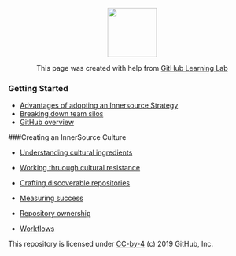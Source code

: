 <p align="center"><img width="100" src="https://lab.github.com/public/images/avatar.png"></p>

<p align="center">This page was created with help from <a href="https://lab.github.com/">GitHub Learning Lab</a></p>

###  Getting Started

- [Advantages of adopting an Innersource Strategy](adopting-innersource-Strategy/)
- [Breaking down team silos](breaking-down-silos/)
- [GitHub overview](github-overview/)

###Creating an InnerSource Culture
- [Understanding cultural ingredients](cultural-ingredients/)
- [Working thruough cultural resistance](cultural-resistance/)

- [Crafting discoverable repositories](discoverable/)
- [Measuring success](metrics/)
- [Repository ownership](repo-ownership/)
- [Workflows](workflows/)

This repository is licensed under [CC-by-4](../LICENSE) (c) 2019 GitHub, Inc.
